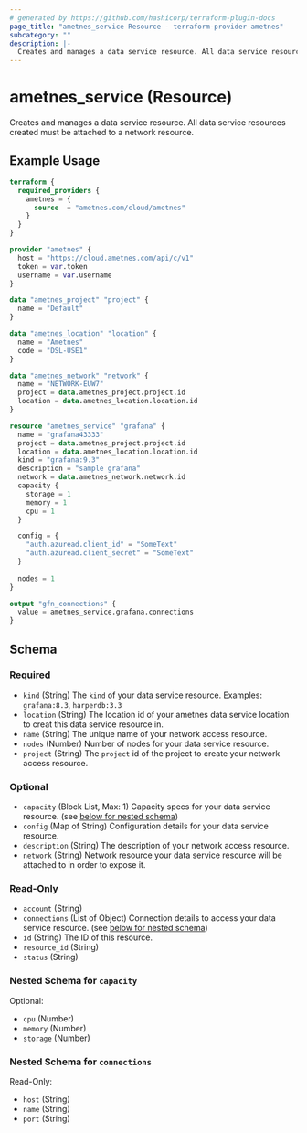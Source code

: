 ```yaml
---
# generated by https://github.com/hashicorp/terraform-plugin-docs
page_title: "ametnes_service Resource - terraform-provider-ametnes"
subcategory: ""
description: |-
  Creates and manages a data service resource. All data service resources created must be attached to a network resource.
---
```


# ametnes_service (Resource)

Creates and manages a data service resource. All data service resources created must be attached to a network resource.

## Example Usage

```terraform
terraform {
  required_providers {
    ametnes = {
      source  = "ametnes.com/cloud/ametnes"
    }
  }
}

provider "ametnes" {
  host = "https://cloud.ametnes.com/api/c/v1"
  token = var.token
  username = var.username
}

data "ametnes_project" "project" {
  name = "Default"
}

data "ametnes_location" "location" {
  name = "Ametnes"
  code = "DSL-USE1"
}

data "ametnes_network" "network" {
  name = "NETWORK-EUW7"
  project = data.ametnes_project.project.id
  location = data.ametnes_location.location.id
}

resource "ametnes_service" "grafana" {
  name = "grafana43333"
  project = data.ametnes_project.project.id
  location = data.ametnes_location.location.id
  kind = "grafana:9.3"
  description = "sample grafana"
  network = data.ametnes_network.network.id
  capacity {
    storage = 1
    memory = 1
    cpu = 1
  }

  config = {
    "auth.azuread.client_id" = "SomeText"
    "auth.azuread.client_secret" = "SomeText"
  }
 
  nodes = 1
}

output "gfn_connections" {
  value = ametnes_service.grafana.connections
}
```

<!-- schema generated by tfplugindocs -->
## Schema

### Required

- `kind` (String) The `kind` of your data service resource. Examples: `grafana:8.3`, `harperdb:3.3`
- `location` (String) The location id of your ametnes data service location to creat this data service resource in.
- `name` (String) The unique name of your network access resource.
- `nodes` (Number) Number of nodes for your data service resource.
- `project` (String) The `project` id of the project to create your network access resource.

### Optional

- `capacity` (Block List, Max: 1) Capacity specs for your data service resource. (see [below for nested schema](#nestedblock--capacity))
- `config` (Map of String) Configuration details for your data service resource.
- `description` (String) The description of your network access resource.
- `network` (String) Network resource your data service resource will be attached to in order to expose it.

### Read-Only

- `account` (String)
- `connections` (List of Object) Connection details to access your data service resource. (see [below for nested schema](#nestedatt--connections))
- `id` (String) The ID of this resource.
- `resource_id` (String)
- `status` (String)

<a id="nestedblock--capacity"></a>
### Nested Schema for `capacity`

Optional:

- `cpu` (Number)
- `memory` (Number)
- `storage` (Number)


<a id="nestedatt--connections"></a>
### Nested Schema for `connections`

Read-Only:

- `host` (String)
- `name` (String)
- `port` (String)


